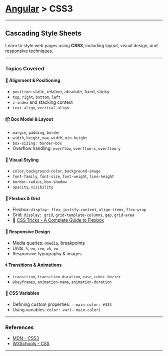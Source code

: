 # [Angular](../) > CSS3

---

## Cascading Style Sheets

Learn to style web pages using **CSS3**, including layout, visual design, and responsive techniques.

---

### Topics Covered

#### 🎯 Alignment & Positioning

- `position`: static, relative, absolute, fixed, sticky
- `top`, `right`, `bottom`, `left`
- `z-index` and stacking context
- `text-align`, `vertical-align`

#### 📦 Box Model & Layout

- `margin`, `padding`, `border`
- `width`, `height`, `max-width`, `min-height`
- `box-sizing: border-box`
- Overflow handling: `overflow`, `overflow-x`, `overflow-y`

#### 💅 Visual Styling

- `color`, `background-color`, `background-image`
- `font-family`, `font-size`, `font-weight`, `line-height`
- `border-radius`, `box-shadow`
- `opacity`, `visibility`

#### 📐 Flexbox & Grid

- Flexbox: `display: flex`, `justify-content`, `align-items`, `flex-wrap`
- Grid: `display: grid`, `grid-template-columns`, `gap`, `grid-area`
- 🔗 [CSS Tricks - A Complete Guide to Flexbox](https://css-tricks.com/snippets/css/a-guide-to-flexbox/)

#### 📱 Responsive Design

- Media queries: `@media`, breakpoints
- Units: `%`, `em`, `rem`, `vh`, `vw`
- Responsive typography & images

#### 🌀 Transitions & Animations

- `transition`, `transition-duration`, `ease`, `cubic-bezier`
- `@keyframes`, `animation-name`, `animation-duration`

#### 🌈 CSS Variables

- Defining custom properties: `--main-color: #333`
- Using variables: `color: var(--main-color)`

---

### References

- [MDN - CSS3](https://developer.mozilla.org/en-US/docs/Web/CSS)
- [W3Schools - CSS](https://www.w3schools.com/css/)

---
